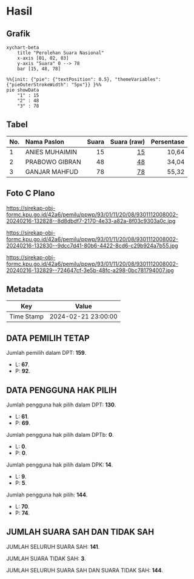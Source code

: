 # Hasil

## Grafik

```mermaid
xychart-beta
    title "Perolehan Suara Nasional"
    x-axis [01, 02, 03]
    y-axis "Suara" 0 --> 78
    bar [15, 48, 78]
```

```mermaid
%%{init: {"pie": {"textPosition": 0.5}, "themeVariables": {"pieOuterStrokeWidth": "5px"}} }%%
pie showData
    "1" : 15
    "2" : 48
    "3" : 78
```

## Tabel

| No. | Nama Paslon    | Suara | Suara (raw) | Persentase |
|:--- |:-------------- | -----:| -----------:| ----------:|
| 1   | ANIES MUHAIMIN | 15    | [15][p-1]   | 10,64      |
| 2   | PRABOWO GIBRAN | 48    | [48][p-2]   | 34,04      |
| 3   | GANJAR MAHFUD  | 78    | [78][p-3]   | 55,32      |


[p-1]: https://github.com/gigit-pemilu/pemilu-2024/blob/main/pilpres/hitung-suara/sub/93-papua-selatan/sub/01-merauke/sub/11-kurik/sub/2008-ivimahad/sub/002-tps/sub/paslon-1.txt
[p-2]: https://github.com/gigit-pemilu/pemilu-2024/blob/main/pilpres/hitung-suara/sub/93-papua-selatan/sub/01-merauke/sub/11-kurik/sub/2008-ivimahad/sub/002-tps/sub/paslon-2.txt
[p-3]: https://github.com/gigit-pemilu/pemilu-2024/blob/main/pilpres/hitung-suara/sub/93-papua-selatan/sub/01-merauke/sub/11-kurik/sub/2008-ivimahad/sub/002-tps/sub/paslon-3.txt

## Foto C Plano

https://sirekap-obj-formc.kpu.go.id/42a6/pemilu/ppwp/93/01/11/20/08/9301112008002-20240216-132828--8d8dbdf7-2170-4e33-a82a-8f03c9303a0c.jpg

https://sirekap-obj-formc.kpu.go.id/42a6/pemilu/ppwp/93/01/11/20/08/9301112008002-20240216-132830--9dcc7d41-80b6-4422-8cd6-c29b924a7b55.jpg

https://sirekap-obj-formc.kpu.go.id/42a6/pemilu/ppwp/93/01/11/20/08/9301112008002-20240216-132829--724647cf-3e5b-48fc-a298-0bc781794007.jpg


## Metadata

| Key        | Value               |
| ---------- | ------------------- |
| Time Stamp | 2024-02-21 23:00:00 |


## DATA PEMILIH TETAP

Jumlah pemilih dalam DPT: **159**.
 * L: **67**.
 * P: **92**.

## DATA PENGGUNA HAK PILIH

Jumlah pengguna hak pilih dalam DPT: **130**.
 * L: **61**.
 * P: **69**.

Jumlah pengguna hak pilih dalam DPTb: **0**.
 * L: **0**.
 * P: **0**.

Jumlah pengguna hak pilih dalam DPK: **14**.
 * L: **9**.
 * P: **5**.

Jumlah pengguna hak pilih: **144**.
 * L: **70**.
 * P: **74**.

## JUMLAH SUARA SAH DAN TIDAK SAH

JUMLAH SELURUH SUARA SAH: **141**.

JUMLAH SUARA TIDAK SAH: **3**.

JUMLAH SELURUH SUARA SAH DAN SUARA TIDAK SAH: **144**.


